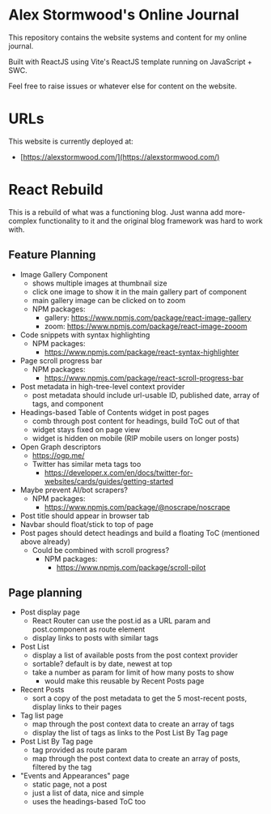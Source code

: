 # Alex Stormwood's Online Journal

This repository contains the website systems and content for my online journal.

Built with ReactJS using Vite's ReactJS template running on JavaScript + SWC.

Feel free to raise issues or whatever else for content on the website.

# URLs

This website is currently deployed at:

- [https://alexstormwood.com/](https://alexstormwood.com/)


# React Rebuild

This is a rebuild of what was a functioning blog. Just wanna add more-complex functionality to it and the original blog framework was hard to work with.


## Feature Planning

- Image Gallery Component
	- shows multiple images at thumbnail size
	- click one image to show it in the main gallery part of component
	- main gallery image can be clicked on to zoom
	- NPM packages:
		- gallery: https://www.npmjs.com/package/react-image-gallery
		- zoom: https://www.npmjs.com/package/react-image-zooom
- Code snippets with syntax highlighting
	- NPM packages: 
		- https://www.npmjs.com/package/react-syntax-highlighter 
- Page scroll progress bar
	- NPM packages:
		- https://www.npmjs.com/package/react-scroll-progress-bar
- Post metadata in high-tree-level context provider
	- post metadata should include url-usable ID, published date, array of tags, and component
- Headings-based Table of Contents widget in post pages
	- comb through post content for headings, build ToC out of that
	- widget stays fixed on page view
	- widget is hidden on mobile (RIP mobile users on longer posts)
- Open Graph descriptors
	- https://ogp.me/
	- Twitter has similar meta tags too
		- https://developer.x.com/en/docs/twitter-for-websites/cards/guides/getting-started
- Maybe prevent AI/bot scrapers?
	- NPM packages:
		- https://www.npmjs.com/package/@noscrape/noscrape
- Post title should appear in browser tab
- Navbar should float/stick to top of page
- Post pages should detect headings and build a floating ToC (mentioned above already)
	- Could be combined with scroll progress?
		- NPM packages:
			- https://www.npmjs.com/package/scroll-pilot

## Page planning 

- Post display page
	- React Router can use the post.id as a URL param and post.component as route element
	- display links to posts with similar tags
- Post List
	- display a list of available posts from the post context provider
	- sortable? default is by date, newest at top
	- take a number as param for limit of how many posts to show 
		- would make this reusable by Recent Posts page
- Recent Posts
	- sort a copy of the post metadata to get the 5 most-recent posts, display links to their pages
- Tag list page
	- map through the post context data to create an array of tags
	- display the list of tags as links to the Post List By Tag page
- Post List By Tag page
	- tag provided as route param
	- map through the post context data to create an array of posts, filtered by the tag
- "Events and Appearances" page 
	- static page, not a post
	- just a list of data, nice and simple
	- uses the headings-based ToC too
